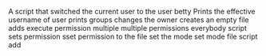 A script that switched the current user to the user betty
Prints the effective username of user
prints groups
changes the owner
creates an empty file
adds execute permission
multiple
multiple permissions
everybody script
sets permission
sset permission to the file
set the mode
set mode file
script add
